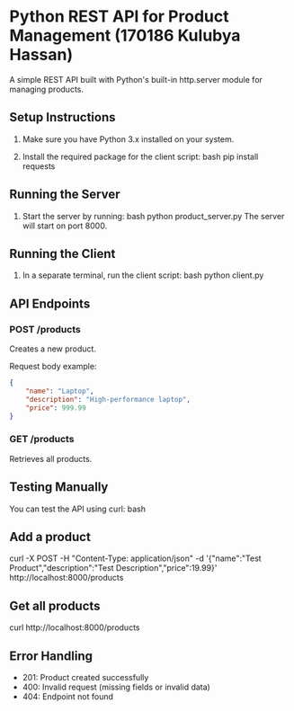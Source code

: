 # Python REST API for Product Management (170186 Kulubya Hassan)

A simple REST API built with Python's built-in http.server module for managing products.

## Setup Instructions

1. Make sure you have Python 3.x installed on your system.

2. Install the required package for the client script: 
bash
pip install requests


## Running the Server

1. Start the server by running:
bash
python product_server.py
The server will start on port 8000.

## Running the Client

1. In a separate terminal, run the client script:
bash
python client.py


## API Endpoints

### POST /products
Creates a new product.

Request body example:

```json
{
    "name": "Laptop",
    "description": "High-performance laptop",
    "price": 999.99
}
```

### GET /products
Retrieves all products.

## Testing Manually

You can test the API using curl:
bash

## Add a product
curl -X POST -H "Content-Type: application/json" -d '{"name":"Test Product","description":"Test Description","price":19.99}' http://localhost:8000/products

## Get all products
curl http://localhost:8000/products


## Error Handling

- 201: Product created successfully
- 400: Invalid request (missing fields or invalid data)
- 404: Endpoint not found
